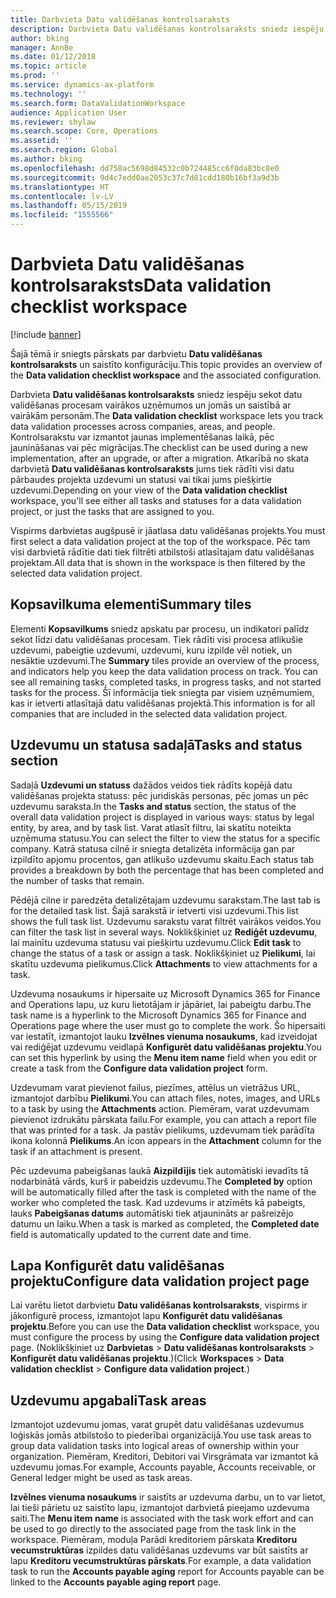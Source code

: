 ```yaml
---
title: Darbvieta Datu validēšanas kontrolsaraksts
description: Darbvieta Datu validēšanas kontrolsaraksts sniedz iespēju sekot datu validēšanas procesam vairākos uzņēmumos un jomās un saistībā ar vairākām personām. Kontrolsarakstu var izmantot jaunas implementēšanas laikā, pēc jaunināšanas vai pēc migrācijas.
author: bking
manager: AnnBe
ms.date: 01/12/2018
ms.topic: article
ms.prod: ''
ms.service: dynamics-ax-platform
ms.technology: ''
ms.search.form: DataValidationWorkspace
audience: Application User
ms.reviewer: shylaw
ms.search.scope: Core, Operations
ms.assetid: ''
ms.search.region: Global
ms.author: bking
ms.openlocfilehash: dd758ac5698d84532c0b724485cc6f0da83bc8e0
ms.sourcegitcommit: 9d4c7edd0ae2053c37c7d81cdd180b16bf3a9d3b
ms.translationtype: HT
ms.contentlocale: lv-LV
ms.lasthandoff: 05/15/2019
ms.locfileid: "1555566"
---
```

# <a name="data-validation-checklist-workspace"></a><span data-ttu-id="f04ad-104">Darbvieta Datu validēšanas kontrolsaraksts</span><span class="sxs-lookup"><span data-stu-id="f04ad-104">Data validation checklist workspace</span></span>

[!include [banner](../includes/banner.md)]

<span data-ttu-id="f04ad-105">Šajā tēmā ir sniegts pārskats par darbvietu **Datu validēšanas kontrolsaraksts** un saistīto konfigurāciju.</span><span class="sxs-lookup"><span data-stu-id="f04ad-105">This topic provides an overview of the **Data validation checklist workspace** and the associated configuration.</span></span>

<span data-ttu-id="f04ad-106">Darbvieta **Datu validēšanas kontrolsaraksts** sniedz iespēju sekot datu validēšanas procesam vairākos uzņēmumos un jomās un saistībā ar vairākām personām.</span><span class="sxs-lookup"><span data-stu-id="f04ad-106">The **Data validation checklist** workspace lets you track data validation processes across companies, areas, and people.</span></span> <span data-ttu-id="f04ad-107">Kontrolsarakstu var izmantot jaunas implementēšanas laikā, pēc jaunināšanas vai pēc migrācijas.</span><span class="sxs-lookup"><span data-stu-id="f04ad-107">The checklist can be used during a new implementation, after an upgrade, or after a migration.</span></span> <span data-ttu-id="f04ad-108">Atkarībā no skata darbvietā **Datu validēšanas kontrolsaraksts** jums tiek rādīti visi datu pārbaudes projekta uzdevumi un statusi vai tikai jums piešķirtie uzdevumi.</span><span class="sxs-lookup"><span data-stu-id="f04ad-108">Depending on your view of the **Data validation checklist** workspace, you'll see either all tasks and statuses for a data validation project, or just the tasks that are assigned to you.</span></span>

<span data-ttu-id="f04ad-109">Vispirms darbvietas augšpusē ir jāatlasa datu validēšanas projekts.</span><span class="sxs-lookup"><span data-stu-id="f04ad-109">You must first select a data validation project at the top of the workspace.</span></span> <span data-ttu-id="f04ad-110">Pēc tam visi darbvietā rādītie dati tiek filtrēti atbilstoši atlasītajam datu validēšanas projektam.</span><span class="sxs-lookup"><span data-stu-id="f04ad-110">All data that is shown in the workspace is then filtered by the selected data validation project.</span></span>

## <a name="summary-tiles"></a><span data-ttu-id="f04ad-111">Kopsavilkuma elementi</span><span class="sxs-lookup"><span data-stu-id="f04ad-111">Summary tiles</span></span>

<span data-ttu-id="f04ad-112">Elementi **Kopsavilkums** sniedz apskatu par procesu, un indikatori palīdz sekot līdzi datu validēšanas procesam. Tiek rādīti visi procesa atlikušie uzdevumi, pabeigtie uzdevumi, uzdevumi, kuru izpilde vēl notiek, un nesāktie uzdevumi.</span><span class="sxs-lookup"><span data-stu-id="f04ad-112">The **Summary** tiles provide an overview of the process, and indicators help you keep the data validation process on track. You can see all remaining tasks, completed tasks, in progress tasks, and not started tasks for the process.</span></span> <span data-ttu-id="f04ad-113">Šī informācija tiek sniegta par visiem uzņēmumiem, kas ir ietverti atlasītajā datu validēšanas projektā.</span><span class="sxs-lookup"><span data-stu-id="f04ad-113">This information is for all companies that are included in the selected data validation project.</span></span>

## <a name="tasks-and-status-section"></a><span data-ttu-id="f04ad-114">Uzdevumu un statusa sadaļā</span><span class="sxs-lookup"><span data-stu-id="f04ad-114">Tasks and status section</span></span>

<span data-ttu-id="f04ad-115">Sadaļā **Uzdevumi un statuss** dažādos veidos tiek rādīts kopējā datu validēšanas projekta statuss: pēc juridiskās personas, pēc jomas un pēc uzdevumu saraksta.</span><span class="sxs-lookup"><span data-stu-id="f04ad-115">In the **Tasks and status** section, the status of the overall data validation project is displayed in various ways: status by legal entity, by area, and by task list.</span></span> <span data-ttu-id="f04ad-116">Varat atlasīt filtru, lai skatītu noteikta uzņēmuma statusu.</span><span class="sxs-lookup"><span data-stu-id="f04ad-116">You can select the filter to view the status for a specific company.</span></span> <span data-ttu-id="f04ad-117">Katrā statusa cilnē ir sniegta detalizēta informācija gan par izpildīto apjomu procentos, gan atlikušo uzdevumu skaitu.</span><span class="sxs-lookup"><span data-stu-id="f04ad-117">Each status tab provides a breakdown by both the percentage that has been completed and the number of tasks that remain.</span></span>

<span data-ttu-id="f04ad-118">Pēdējā cilne ir paredzēta detalizētajam uzdevumu sarakstam.</span><span class="sxs-lookup"><span data-stu-id="f04ad-118">The last tab is for the detailed task list.</span></span> <span data-ttu-id="f04ad-119">Šajā sarakstā ir ietverti visi uzdevumi.</span><span class="sxs-lookup"><span data-stu-id="f04ad-119">This list shows the full task list.</span></span>
<span data-ttu-id="f04ad-120">Uzdevumu sarakstu varat filtrēt vairākos veidos.</span><span class="sxs-lookup"><span data-stu-id="f04ad-120">You can filter the task list in several ways.</span></span> <span data-ttu-id="f04ad-121">Noklikšķiniet uz **Rediģēt uzdevumu**, lai mainītu uzdevuma statusu vai piešķirtu uzdevumu.</span><span class="sxs-lookup"><span data-stu-id="f04ad-121">Click **Edit task** to change the status of a task or assign a task.</span></span> <span data-ttu-id="f04ad-122">Noklikšķiniet uz **Pielikumi**, lai skatītu uzdevuma pielikumus.</span><span class="sxs-lookup"><span data-stu-id="f04ad-122">Click **Attachments** to view attachments for a task.</span></span>

<span data-ttu-id="f04ad-123">Uzdevuma nosaukums ir hipersaite uz Microsoft Dynamics 365 for Finance and Operations lapu, uz kuru lietotājam ir jāpāriet, lai pabeigtu darbu.</span><span class="sxs-lookup"><span data-stu-id="f04ad-123">The task name is a hyperlink to the Microsoft Dynamics 365 for Finance and Operations page where the user must go to complete the work.</span></span> <span data-ttu-id="f04ad-124">Šo hipersaiti var iestatīt, izmantojot lauku **Izvēlnes vienuma nosaukums**, kad izveidojat vai rediģējat uzdevumu veidlapā **Konfigurēt datu validēšanas projektu**.</span><span class="sxs-lookup"><span data-stu-id="f04ad-124">You can set this hyperlink by using the **Menu item name** field when you edit or create a task from the **Configure data validation project** form.</span></span>

<span data-ttu-id="f04ad-125">Uzdevumam varat pievienot failus, piezīmes, attēlus un vietrāžus URL, izmantojot darbību **Pielikumi**.</span><span class="sxs-lookup"><span data-stu-id="f04ad-125">You can attach files, notes, images, and URLs to a task by using the **Attachments** action.</span></span> <span data-ttu-id="f04ad-126">Piemēram, varat uzdevumam pievienot izdrukātu pārskata failu.</span><span class="sxs-lookup"><span data-stu-id="f04ad-126">For example, you can attach a report file that was printed for a task.</span></span> <span data-ttu-id="f04ad-127">Ja pastāv pielikums, uzdevumam tiek parādīta ikona kolonnā **Pielikums**.</span><span class="sxs-lookup"><span data-stu-id="f04ad-127">An icon appears in the **Attachment** column for the task if an attachment is present.</span></span>

<span data-ttu-id="f04ad-128">Pēc uzdevuma pabeigšanas laukā **Aizpildījis** tiek automātiski ievadīts tā nodarbinātā vārds, kurš ir pabeidzis uzdevumu.</span><span class="sxs-lookup"><span data-stu-id="f04ad-128">The **Completed by** option will be automatically filled after the task is completed with the name of the worker who completed the task.</span></span> <span data-ttu-id="f04ad-129">Kad uzdevums ir atzīmēts kā pabeigts, lauks **Pabeigšanas datums** automātiski tiek atjaunināts ar pašreizējo datumu un laiku.</span><span class="sxs-lookup"><span data-stu-id="f04ad-129">When a task is marked as completed, the **Completed date** field is automatically updated to the current date and time.</span></span>

## <a name="configure-data-validation-project-page"></a><span data-ttu-id="f04ad-130">Lapa Konfigurēt datu validēšanas projektu</span><span class="sxs-lookup"><span data-stu-id="f04ad-130">Configure data validation project page</span></span>

<span data-ttu-id="f04ad-131">Lai varētu lietot darbvietu **Datu validēšanas kontrolsaraksts**, vispirms ir jākonfigurē process, izmantojot lapu **Konfigurēt datu validēšanas projektu**.</span><span class="sxs-lookup"><span data-stu-id="f04ad-131">Before you can use the **Data validation checklist** workspace, you must configure the process by using the **Configure data validation project** page.</span></span> <span data-ttu-id="f04ad-132">(Noklikšķiniet uz **Darbvietas** \> **Datu validēšanas kontrolsaraksts** \> **Konfigurēt datu validēšanas projektu**.)</span><span class="sxs-lookup"><span data-stu-id="f04ad-132">(Click **Workspaces** \> **Data validation checklist** \> **Configure data validation project**.)</span></span>

## <a name="task-areas"></a><span data-ttu-id="f04ad-133">Uzdevumu apgabali</span><span class="sxs-lookup"><span data-stu-id="f04ad-133">Task areas</span></span>

<span data-ttu-id="f04ad-134">Izmantojot uzdevumu jomas, varat grupēt datu validēšanas uzdevumus loģiskās jomās atbilstošo to piederībai organizācijā.</span><span class="sxs-lookup"><span data-stu-id="f04ad-134">You use task areas to group data validation tasks into logical areas of ownership within your organization.</span></span> <span data-ttu-id="f04ad-135">Piemēram, Kreditori, Debitori vai Virsgrāmata var izmantot kā uzdevumu jomas.</span><span class="sxs-lookup"><span data-stu-id="f04ad-135">For example, Accounts payable, Accounts receivable, or General ledger might be used as task areas.</span></span>

<span data-ttu-id="f04ad-136">**Izvēlnes vienuma nosaukums** ir saistīts ar uzdevuma darbu, un to var lietot, lai tieši pārietu uz saistīto lapu, izmantojot darbvietā pieejamo uzdevuma saiti.</span><span class="sxs-lookup"><span data-stu-id="f04ad-136">The **Menu item name** is associated with the task work effort and can be used to go directly to the associated page from the task link in the workspace.</span></span> <span data-ttu-id="f04ad-137">Piemēram, moduļa Parādi kreditoriem pārskata **Kreditoru vecumstruktūras** izpildes datu validēšanas uzdevums var būt saistīts ar lapu **Kreditoru vecumstruktūras pārskats**.</span><span class="sxs-lookup"><span data-stu-id="f04ad-137">For example, a data validation task to run the **Accounts payable aging** report for Accounts payable can be linked to the **Accounts payable aging report** page.</span></span>
